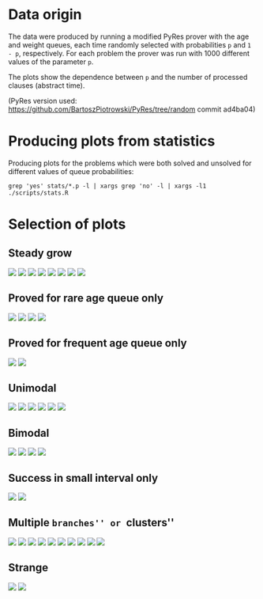# Data origin

The data were produced by running a modified PyRes prover with the age
and weight queues, each time randomly selected with probabilities `p`
and `1 - p`, respectively. For each problem the prover was run with 1000
different values of the parameter `p`.

The plots show the dependence between `p` and the number of processed
clauses (abstract time).

(PyRes version used:
https://github.com/BartoszPiotrowski/PyRes/tree/random
commit ad4ba04)


# Producing plots from statistics

Producing plots for the problems which were both solved and unsolved
for different values of queue probabilities:
```
grep 'yes' stats/*.p -l | xargs grep 'no' -l | xargs -l1 ./scripts/stats.R
```

# Selection of plots

## Steady grow

![](stats/PUZ031+2.p.png?raw=true)
![](stats/SET599+3.p.png?raw=true)
![](stats/SYN070+1.p.png?raw=true)
![](stats/SYN072+1.p.png?raw=true)
![](stats/SYN375+1.p.png?raw=true)
![](stats/SYO578+1.p.png?raw=true)
![](stats/SEU139+1.p.png?raw=true)
![](stats/SWB029+2+1.p.png?raw=true)

## Proved for rare age queue only

![](stats/ALG171+1.p.png?raw=true)
![](stats/ALG174+1.p.png?raw=true)
![](stats/NLP117+1.p.png?raw=true)
![](stats/SYO580+1.p.png?raw=true)

## Proved for frequent age queue only

![](stats/NUM456+6.p.png?raw=true)
![](stats/SEU047+1.p.png?raw=true)

## Unimodal

![](stats/COM003+2.p.png?raw=true)
![](stats/NUM520+1.p.png?raw=true)
![](stats/RNG124+4.p.png?raw=true)
![](stats/RNG125+4.p.png?raw=true)
![](stats/SET910+1.p.png?raw=true)
![](stats/SEU139+2.p.png?raw=true)

## Bimodal

![](stats/COM013+4.p.png?raw=true)
![](stats/COM003+2.p.png?raw=true)
![](stats/SEU123+2.p.png?raw=true)
![](stats/SEU294+1.p.png?raw=true)

## Success in small interval only

![](stats/SEU130+2.p.png?raw=true)
![](stats/NLP046+2.p.png?raw=true)

## Multiple ``branches'' or ``clusters''

![](stats/KRS172+1.p.png?raw=true)
![](stats/KRS175+1.p.png?raw=true)
![](stats/MGT0028+1.p.png?raw=true)
![](stats/SET589+3.p.png?raw=true)
![](stats/LCL686+1.005.p.png?raw=true)
![](stats/MGT014+1.p.png?raw=true)
![](stats/NUM395+1.p.png?raw=true)
![](stats/SET592+3.p.png?raw=true)
![](stats/SET626+3.p.png?raw=true)
![](stats/SEU295+3.p.png?raw=true)

## Strange

![](stats/SET907+1.p.png?raw=true)
![](stats/SEU306+1.p.png?raw=true)





